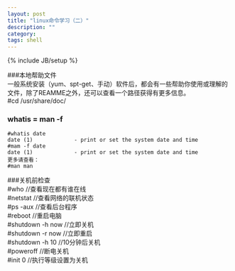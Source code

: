```yaml
---
layout: post
title: "linux命令学习（二）"
description: ""
category: 
tags: shell
---
```

{% include JB/setup %}


###本地帮助文件  
一般系统安装（yum、spt-get、手动）软件后，都会有一些帮助你使用或理解的文件，除了REAMME之外，还可以查看一个路径获得有更多信息。  
	#cd /usr/share/doc/  
### whatis = man -f  
	#whatis date  
	date (1)             - print or set the system date and time  
	#mam -f date  
	date (1)             - print or set the system date and time  
	更多请查看：  
	#man man  
###关机前检查  
	#who      //查看现在都有谁在线  
	#netstat  //查看网络的联机状态  
	#ps -aux  //查看后台程序  
	#reboot   //重启电脑  
	#shutdown -h now //立即关机  
	#shutdown -r now //立即重启  
	#shutdown -h 10  //10分钟后关机  
	#poweroff	        //断电关机  
	#init 0          //执行等级设置为关机  

